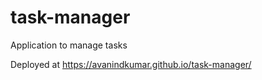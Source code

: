 # task-manager
 Application to manage tasks

Deployed at https://avanindkumar.github.io/task-manager/
